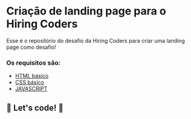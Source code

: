 # Criação de landing page para o Hiring Coders

Esse é o repositório do desafio da Hiring Coders para criar uma landing page como desafio!

### Os requisitos são:
* [HTML básico](https://www.w3schools.com/html/)
* [CSS básico](https://developer.mozilla.org/pt-BR/docs/Web/CSS)
* [JAVASCRIPT](https://developer.mozilla.org/pt-BR/docs/Web/JavaScript)

## 🚀 Let's code! 🚀
